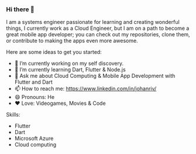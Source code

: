 ### Hi there 👋

I am a systems engineer passionate for learning and creating wonderful things, I currently work as a Cloud Engineer, but I am on a path to become a great mobile app developer; you can check out my repositories, clone them, or contribute to making the apps even more awesome.

Here are some ideas to get you started:

- 🔭 I’m currently working on my self discovery.
- 🌱 I’m currently learning Dart, Flutter & Node.js
- 💬 Ask me about Cloud Computing & Mobile App Development with Flutter and Dart
- 📫 How to reach me: https://www.linkedin.com/in/johanriv/
- 😄 Pronouns: He
- ❤️ Love: Videogames, Movies & Code

Skills:

- Flutter
- Dart
- Microsoft Azure
- Cloud computing
